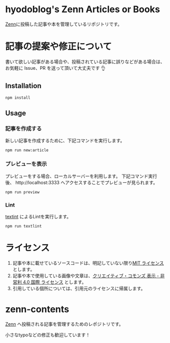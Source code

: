 # hyodoblog's Zenn Articles or Books

[Zenn](https://zenn.dev/hyodoblog)に投稿した記事や本を管理しているリポジトリです。

# 記事の提案や修正について

書いて欲しい記事がある場合や、投稿されている記事に誤りなどがある場合は、お気軽に Issue、PR を送って頂いて大丈夫です 👌

## Installation

```
npm install
```

## Usage

### 記事を作成する

新しい記事を作成するために、下記コマンドを実行します。

```
npm run new:article
```

### プレビューを表示

プレビューをする場合、ローカルサーバーを利用します。
下記コマンド実行後、 http://localhost:3333 へアクセスすることでプレビューが見られます。

```
npm run preview
```

### Lint

[textint](https://github.com/textlint/textlint) によるLintを実行します。

```
npm run textlint
```

# ライセンス

1. 記事や本に載せているソースコードは、明記していない限り[MIT ライセンス](https://opensource.org/licenses/MIT)とします。
2. 記事や本で使用している画像や文章は、[クリエイティブ・コモンズ 表示 - 非営利 4.0 国際 ライセンス](https://creativecommons.org/licenses/by-nc/4.0/) とします。
3. 引用している個所については、引用元のライセンスに帰属します。


# zenn-contents

[Zenn](https://zenn.dev/azukiazusa) へ投稿される記事を管理するためのレポジトリです。

小さなtypoなどの修正も歓迎しています！

